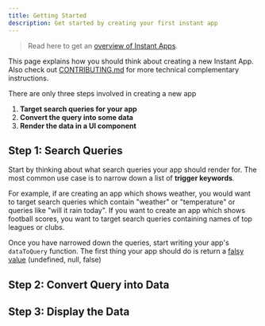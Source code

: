 ```yaml
---
title: Getting Started
description: Get started by creating your first instant app
---
```


> Read here to get an [overview of Instant Apps](./overview.md).

This page explains how you should think about creating a new Instant App. Also check out [CONTRIBUTING.md](https://github.com/felvin-search/instant-apps/blob/master/CONTRIBUTING.md) for more technical complementary instructions.

There are only three steps involved in creating a new app

1. **Target search queries for your app**
1. **Convert the query into some data**
1. **Render the data in a UI component**

## Step 1: Search Queries

Start by thinking about what search queries your app should render for. The most common use case is to narrow down a list of **trigger keywords**.

For example, if are creating an app which shows weather, you would want to target search queries which contain "weather" or "temperature" or queries like "will it rain today".
If you want to create an app which shows football scores, you want to target search queries containing names of top leagues or clubs.

Once you have narrowed down the queries, start writing your app's `dataToQuery` function. The first thing your app should do is return a [falsy value](https://developer.mozilla.org/en-US/docs/Glossary/Falsy) (undefined, null, false)

## Step 2: Convert Query into Data

## Step 3: Display the Data
